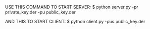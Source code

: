 USE THIS COMMAND TO START SERVER:
  $ python server.py -pr private_key.der -pu public_key.der
 
AND THIS TO START CLIENT:
  $ python client.py -pus public_key.der
